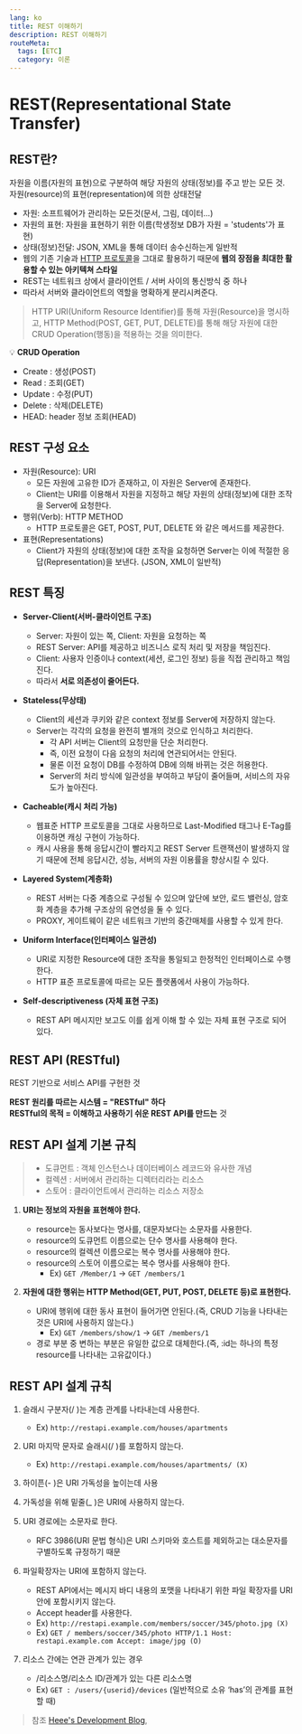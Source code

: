 ```yaml
---
lang: ko
title: REST 이해하기
description: REST 이해하기
routeMeta:
  tags: [ETC]
  category: 이론
---
```


# REST(Representational State Transfer)

## REST란?

자원을 이름(자원의 표현)으로 구분하여 해당 자원의 상태(정보)를 주고 받는 모든 것.
자원(resource)의 표현(representation)에 의한 상태전달

- 자원: 소프트웨어가 관리하는 모든것(문서, 그림, 데이터...)
- 자원의 표현: 자원을 표현하기 위한 이름(학생정보 DB가 자원 = 'students'가 표현)
- 상태(정보)전달: JSON, XML을 통해 데이터 송수신하는게 일반적
- 웹의 기존 기술과 [HTTP 프로토콜](https://developer.mozilla.org/ko/docs/Web/HTTP/Overview)을 그대로 활용하기 때문에 **웹의 장점을 최대한 활용할 수 있는 아키텍쳐 스타일**
- REST는 네트워크 상에서 클라이언트 / 서버 사이의 통신방식 중 하나
- 따라서 서버와 클라이언트의 역할을 명확하게 분리시켜준다.

> HTTP URI(Uniform Resource Identifier)를 통해 자원(Resource)을 명시하고, HTTP Method(POST, GET, PUT, DELETE)를 통해 해당 자원에 대한 CRUD Operation(행동)을 적용하는 것을 의미한다.

💡 **CRUD Operation**

- Create : 생성(POST)
- Read : 조회(GET)
- Update : 수정(PUT)
- Delete : 삭제(DELETE)
- HEAD: header 정보 조회(HEAD)

## REST 구성 요소

- 자원(Resource): URI
  - 모든 자원에 고유한 ID가 존재하고, 이 자원은 Server에 존재한다.
  - Client는 URI를 이용해서 자원을 지정하고 해당 자원의 상태(정보)에 대한 조작을 Server에 요청한다.
- 행위(Verb): HTTP METHOD
  - HTTP 프로토콜은 GET, POST, PUT, DELETE 와 같은 메서드를 제공한다.
- 표현(Representations)
  - Client가 자원의 상태(정보)에 대한 조작을 요청하면 Server는 이에 적절한 응답(Representation)을 보낸다. (JSON, XML이 일반적)

## REST 특징

- **Server-Client(서버-클라이언트 구조)**

  - Server: 자원이 있는 쪽, Client: 자원을 요청하는 쪽
  - REST Server: API를 제공하고 비즈니스 로직 처리 및 저장을 책임진다.
  - Client: 사용자 인증이나 context(세션, 로그인 정보) 등을 직접 관리하고 책임진다.
  - 따라서 **서로 의존성이 줄어든다.**

- **Stateless(무상태)**

  - Client의 세션과 쿠키와 같은 context 정보를 Server에 저장하지 않는다.
  - Server는 각각의 요청을 완전히 별개의 것으로 인식하고 처리한다.
    - 각 API 서버는 Client의 요청만을 단순 처리한다.
    - 즉, 이전 요청이 다음 요청의 처리에 연관되어서는 안된다.
    - 물론 이전 요청이 DB를 수정하여 DB에 의해 바뀌는 것은 허용한다.
    - Server의 처리 방식에 일관성을 부여하고 부담이 줄어들며, 서비스의 자유도가 높아진다.

- **Cacheable(캐시 처리 가능)**

  - 웹표준 HTTP 프로토콜을 그대로 사용하므로 Last-Modified 태그나 E-Tag를 이용하면 캐싱 구현이 가능하다.
  - 캐시 사용을 통해 응답시간이 빨라지고 REST Server 트랜잭션이 발생하지 않기 때문에 전체 응답시간, 성능, 서버의 자원 이용률을 향상시킬 수 있다.

- **Layered System(계층화)**

  - REST 서버는 다중 계층으로 구성될 수 있으며 앞단에 보안, 로드 밸런싱, 암호화 계층을 추가해 구조상의 유연성을 둘 수 있다.
  - PROXY, 게이트웨이 같은 네트워크 기반의 중간매체를 사용할 수 있게 한다.

- **Uniform Interface(인터페이스 일관성)**

  - URI로 지정한 Resource에 대한 조작을 통일되고 한정적인 인터페이스로 수행한다.
  - HTTP 표준 프로토콜에 따르는 모든 플랫폼에서 사용이 가능하다.

- **Self-descriptiveness (자체 표현 구조)**
  - REST API 메시지만 보고도 이를 쉽게 이해 할 수 있는 자체 표현 구조로 되어 있다.

## REST API (RESTful)

REST 기반으로 서비스 API를 구현한 것

**REST 원리를 따르는 시스템 = "RESTful" 하다**  
**RESTful의 목적 = 이해하고 사용하기 쉬운 REST API를 만드는** 것

## REST API 설계 기본 규칙

> - 도큐먼트 : 객체 인스턴스나 데이터베이스 레코드와 유사한 개념
> - 컬렉션 : 서버에서 관리하는 디렉터리라는 리소스
> - 스토어 : 클라이언트에서 관리하는 리소스 저장소

1. **URI는 정보의 자원을 표현해야 한다.**

   - resource는 동사보다는 명사를, 대문자보다는 소문자를 사용한다.
   - resource의 도큐먼트 이름으로는 단수 명사를 사용해야 한다.
   - resource의 컬렉션 이름으로는 복수 명사를 사용해야 한다.
   - resource의 스토어 이름으로는 복수 명사를 사용해야 한다.
     - Ex) `GET /Member/1` -> `GET /members/1`

2. **자원에 대한 행위는 HTTP Method(GET, PUT, POST, DELETE 등)로 표현한다.**

   - URI에 행위에 대한 동사 표현이 들어가면 안된다.(즉, CRUD 기능을 나타내는 것은 URI에 사용하지 않는다.)
     - Ex) `GET /members/show/1` -> `GET /members/1`
   - 경로 부분 중 변하는 부분은 유일한 값으로 대체한다.(즉, :id는 하나의 특정 resource를 나타내는 고유값이다.)

## REST API 설계 규칙

1. 슬래시 구분자(/ )는 계층 관계를 나타내는데 사용한다.

   - Ex) `http://restapi.example.com/houses/apartments`

2. URI 마지막 문자로 슬래시(/ )를 포함하지 않는다.

   - Ex) `http://restapi.example.com/houses/apartments/ (X)`

3. 하이픈(- )은 URI 가독성을 높이는데 사용
4. 가독성을 위해 밑줄(\_ )은 URI에 사용하지 않는다.
5. URI 경로에는 소문자로 한다.

   - RFC 3986(URI 문법 형식)은 URI 스키마와 호스트를 제외하고는 대소문자를 구별하도록 규정하기 때문

6. 파일확장자는 URI에 포함하지 않는다.

   - REST API에서는 메시지 바디 내용의 포맷을 나타내기 위한 파일 확장자를 URI 안에 포함시키지 않는다.
   - Accept header를 사용한다.
   - Ex) `http://restapi.example.com/members/soccer/345/photo.jpg (X)`
   - Ex) `GET / members/soccer/345/photo HTTP/1.1 Host: restapi.example.com Accept: image/jpg (O)`

7. 리소스 간에는 연관 관계가 있는 경우

   - /리소스명/리소스 ID/관계가 있는 다른 리소스명
   - Ex) `GET : /users/{userid}/devices` (일반적으로 소유 ‘has’의 관계를 표현할 때)

> 참조 [Heee's Development Blog](https://gmlwjd9405.github.io/2018/09/21/rest-and-restful.html),
